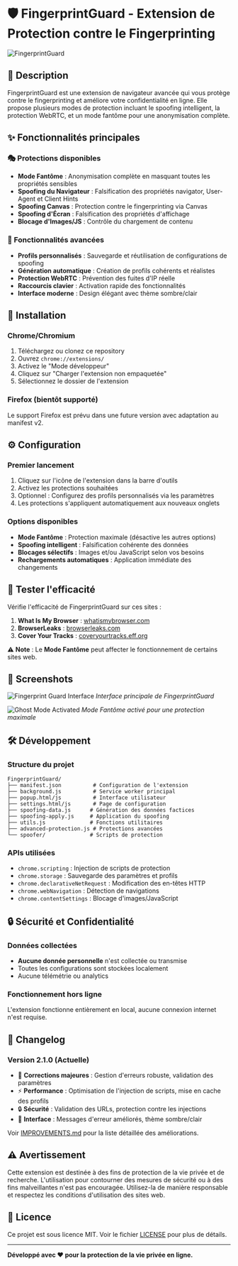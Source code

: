 # 🛡️ FingerprintGuard - Extension de Protection contre le Fingerprinting

![FingerprintGuard](FingerprintGuard.png)

## 📖 Description

FingerprintGuard est une extension de navigateur avancée qui vous protège contre le fingerprinting et améliore votre confidentialité en ligne. Elle propose plusieurs modes de protection incluant le spoofing intelligent, la protection WebRTC, et un mode fantôme pour une anonymisation complète.

## ✨ Fonctionnalités principales

### 🎭 Protections disponibles
- **Mode Fantôme** : Anonymisation complète en masquant toutes les propriétés sensibles
- **Spoofing du Navigateur** : Falsification des propriétés navigator, User-Agent et Client Hints  
- **Spoofing Canvas** : Protection contre le fingerprinting via Canvas
- **Spoofing d'Écran** : Falsification des propriétés d'affichage
- **Blocage d'Images/JS** : Contrôle du chargement de contenu

### 🔧 Fonctionnalités avancées
- **Profils personnalisés** : Sauvegarde et réutilisation de configurations de spoofing
- **Génération automatique** : Création de profils cohérents et réalistes
- **Protection WebRTC** : Prévention des fuites d'IP réelle
- **Raccourcis clavier** : Activation rapide des fonctionnalités
- **Interface moderne** : Design élégant avec thème sombre/clair

## 🚀 Installation

### Chrome/Chromium
1. Téléchargez ou clonez ce repository
2. Ouvrez `chrome://extensions/`
3. Activez le "Mode développeur"
4. Cliquez sur "Charger l'extension non empaquetée"
5. Sélectionnez le dossier de l'extension

### Firefox (bientôt supporté)
Le support Firefox est prévu dans une future version avec adaptation au manifest v2.

## ⚙️ Configuration

### Premier lancement
1. Cliquez sur l'icône de l'extension dans la barre d'outils
2. Activez les protections souhaitées
3. Optionnel : Configurez des profils personnalisés via les paramètres
4. Les protections s'appliquent automatiquement aux nouveaux onglets

### Options disponibles
- **Mode Fantôme** : Protection maximale (désactive les autres options)
- **Spoofing intelligent** : Falsification cohérente des données
- **Blocages sélectifs** : Images et/ou JavaScript selon vos besoins
- **Rechargements automatiques** : Application immédiate des changements

## 🧪 Tester l'efficacité

Vérifie l'efficacité de FingerprintGuard sur ces sites :

1. **What Is My Browser** : [whatismybrowser.com](https://www.whatismybrowser.com)
2. **BrowserLeaks** : [browserleaks.com](https://browserleaks.com)
3. **Cover Your Tracks** : [coveryourtracks.eff.org](https://coveryourtracks.eff.org)

⚠️ **Note** : Le **Mode Fantôme** peut affecter le fonctionnement de certains sites web.

## 📸 Screenshots

![Fingerprint Guard Interface](./FingerprintGuard.png)
*Interface principale de FingerprintGuard*

![Ghost Mode Activated](./ghostMode.png)
*Mode Fantôme activé pour une protection maximale*

## 🛠️ Développement

### Structure du projet
```
FingerprintGuard/
├── manifest.json          # Configuration de l'extension
├── background.js          # Service worker principal  
├── popup.html/js          # Interface utilisateur
├── settings.html/js       # Page de configuration
├── spoofing-data.js      # Génération des données factices
├── spoofing-apply.js     # Application du spoofing
├── utils.js              # Fonctions utilitaires
├── advanced-protection.js # Protections avancées
└── spoofer/              # Scripts de protection
```

### APIs utilisées
- `chrome.scripting` : Injection de scripts de protection
- `chrome.storage` : Sauvegarde des paramètres et profils  
- `chrome.declarativeNetRequest` : Modification des en-têtes HTTP
- `chrome.webNavigation` : Détection de navigations
- `chrome.contentSettings` : Blocage d'images/JavaScript

## 🔒 Sécurité et Confidentialité

### Données collectées
- **Aucune donnée personnelle** n'est collectée ou transmise
- Toutes les configurations sont stockées localement
- Aucune télémétrie ou analytics

### Fonctionnement hors ligne
L'extension fonctionne entièrement en local, aucune connexion internet n'est requise.

## 📝 Changelog

### Version 2.1.0 (Actuelle)
- 🐛 **Corrections majeures** : Gestion d'erreurs robuste, validation des paramètres
- ⚡ **Performance** : Optimisation de l'injection de scripts, mise en cache des profils  
- 🔒 **Sécurité** : Validation des URLs, protection contre les injections
- 🎨 **Interface** : Messages d'erreur améliorés, thème sombre/clair

Voir [IMPROVEMENTS.md](IMPROVEMENTS.md) pour la liste détaillée des améliorations.

## ⚠️ Avertissement

Cette extension est destinée à des fins de protection de la vie privée et de recherche. L'utilisation pour contourner des mesures de sécurité ou à des fins malveillantes n'est pas encouragée. Utilisez-la de manière responsable et respectez les conditions d'utilisation des sites web.

## 📄 Licence

Ce projet est sous licence MIT. Voir le fichier [LICENSE](LICENSE) pour plus de détails.

---

**Développé avec ❤️ pour la protection de la vie privée en ligne.**
